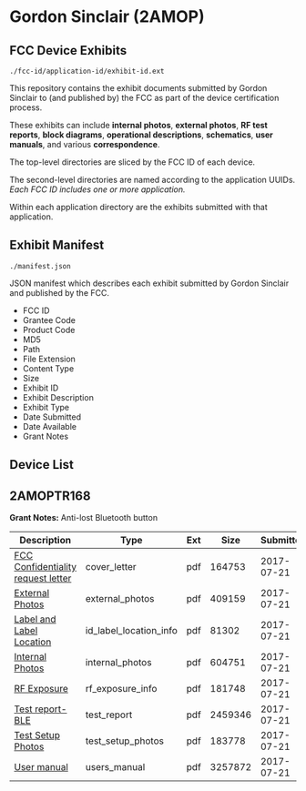 # Gordon Sinclair (2AMOP)
## FCC Device Exhibits

```
./fcc-id/application-id/exhibit-id.ext
```

This repository contains the exhibit documents submitted by Gordon Sinclair to (and published by) the FCC as part of the device certification process.

These exhibits can include **internal photos**, **external photos**, **RF test reports**, **block diagrams**, **operational descriptions**, **schematics**, **user manuals**, and various **correspondence**.

The top-level directories are sliced by the FCC ID of each device.

The second-level directories are named according to the application UUIDs. *Each FCC ID includes one or more application.*

Within each application directory are the exhibits submitted with that application. 

## Exhibit Manifest

```
./manifest.json
```

JSON manifest which describes each exhibit submitted by Gordon Sinclair and published by the FCC.

- FCC ID
- Grantee Code
- Product Code
- MD5
- Path
- File Extension
- Content Type
- Size
- Exhibit ID
- Exhibit Description
- Exhibit Type
- Date Submitted
- Date Available
- Grant Notes

## Device List
## 2AMOPTR168
**Grant Notes:** Anti-lost Bluetooth button

| Description | Type | Ext | Size | Submitted | Available |
| ----------- | ---- | --- | ---- | --------- | --------- |
| [FCC Confidentiality request letter](2AMOPTR168/695486f19b722f0b9791f8860aa4a7a9/3475184.pdf) | cover_letter | pdf | 164753 | 2017-07-21 | 2017-07-24 |
| [External Photos](2AMOPTR168/695486f19b722f0b9791f8860aa4a7a9/3475181.pdf) | external_photos | pdf | 409159 | 2017-07-21 | 2017-07-24 |
| [Label and Label Location](2AMOPTR168/695486f19b722f0b9791f8860aa4a7a9/3475262.pdf) | id_label_location_info | pdf | 81302 | 2017-07-21 | 2017-07-24 |
| [Internal Photos](2AMOPTR168/695486f19b722f0b9791f8860aa4a7a9/3475196.pdf) | internal_photos | pdf | 604751 | 2017-07-21 | 2017-07-24 |
| [RF Exposure](2AMOPTR168/695486f19b722f0b9791f8860aa4a7a9/3475274.pdf) | rf_exposure_info | pdf | 181748 | 2017-07-21 | 2017-07-24 |
| [Test report-BLE](2AMOPTR168/695486f19b722f0b9791f8860aa4a7a9/3475287.pdf) | test_report | pdf | 2459346 | 2017-07-21 | 2017-07-24 |
| [Test Setup Photos](2AMOPTR168/695486f19b722f0b9791f8860aa4a7a9/3475333.pdf) | test_setup_photos | pdf | 183778 | 2017-07-21 | 2017-07-24 |
| [User manual](2AMOPTR168/695486f19b722f0b9791f8860aa4a7a9/3475336.pdf) | users_manual | pdf | 3257872 | 2017-07-21 | 2017-07-24 |
